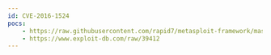 ```yaml
---
id: CVE-2016-1524
pocs:
    - https://raw.githubusercontent.com/rapid7/metasploit-framework/master/modules/auxiliary/admin/http/netgear_auth_download.rb
    - https://www.exploit-db.com/raw/39412
---
```

